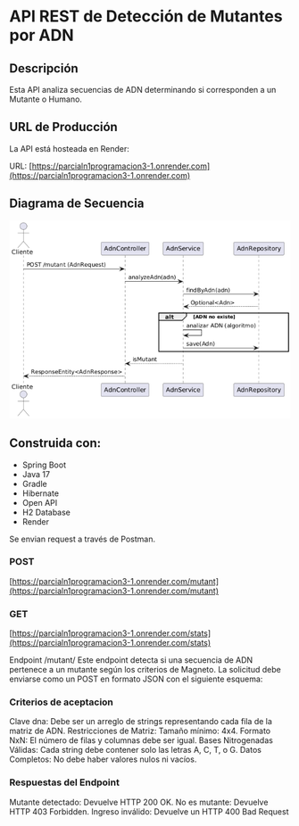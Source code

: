 # API REST de Detección de Mutantes por ADN

## Descripción
Esta API analiza secuencias de ADN determinando si corresponden a un Mutante o Humano.

## URL de Producción
La API está hosteada en Render:

URL: [https://parcialn1programacion3-1.onrender.com](https://parcialn1programacion3-1.onrender.com)

## Diagrama de Secuencia
![Diagrama de Secuencia](diagrama.png)

## Construida con:
- Spring Boot
- Java 17
- Gradle
- Hibernate
- Open API
- H2 Database
- Render

Se envian request a través de Postman.
### POST
[https://parcialn1programacion3-1.onrender.com/mutant](https://parcialn1programacion3-1.onrender.com/mutant)

### GET
[https://parcialn1programacion3-1.onrender.com/stats](https://parcialn1programacion3-1.onrender.com/stats)

Endpoint /mutant/
Este endpoint detecta si una secuencia de ADN pertenece a un mutante según los criterios de Magneto. La solicitud debe enviarse como un POST en formato JSON con el siguiente esquema:

### Criterios de aceptacion
Clave dna: Debe ser un arreglo de strings representando cada fila de la matriz de ADN.
Restricciones de Matriz:
Tamaño mínimo: 4x4.
Formato NxN: El número de filas y columnas debe ser igual.
Bases Nitrogenadas Válidas: Cada string debe contener solo las letras A, C, T, o G.
Datos Completos: No debe haber valores nulos ni vacíos.
### Respuestas del Endpoint
Mutante detectado: Devuelve HTTP 200 OK.
No es mutante: Devuelve HTTP 403 Forbidden.
Ingreso inválido: Devuelve un HTTP 400 Bad Request
